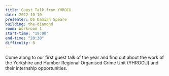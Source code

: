 ```yaml
---
title: Guest Talk from YHROCU
date: 2022-10-10
presenter: DS Damian Speare
building: the-diamond
room: Workroom 1
start-time: "19:00"
end-time: "20:30"
difficulty: B
---
```

Come along to our first guest talk of the year and find out about the work of the Yorkshire and Humber Regional Organised Crime Unit (YHROCU) and their internship opportunities.